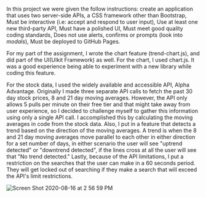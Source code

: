 In this project we were given the follow instructions: create an application that uses two server-side APIs, a CSS framework other than Bootstrap, Must be interactive (i.e: accept and respond to user input), Use at least one new third-party API, Must have a polished UI, Must meet good quality coding standards, Does not use alerts, confirms or prompts (look into _modals_), Must be deployed to GitHub Pages.

For my part of the assignment, I wrote the chart feature (trend-chart.js), and did part of the UI(UIkit Framework) as well. For the chart, I used chart.js. It was a good experience being able to experiment with a new library while coding this feature. 

For the stock data, I used the widely available and accessible API, Alpha Advantage. Originally I made three separate API calls to fetch the past 30 day stock prices, 8 and 21 day moving averages. However, the API only allows 5 pulls per minute on their free tier and that might take away from user experience, so I decided to challenge myself to gather this information using only a single API call. I accomplished this by calculating the moving averages in code from the stock data. Also, I put in a feature that detects a trend based on the direction of the moving averages. A trend is when the 8 and 21 day moving averages move parallel to each other in either direction for a set number of days, in either scenario the user will see "uptrend detected" or "downtrend detected", if the lines cross at all the user will see that "No trend detected." Lastly, because of the API limitations, I put a restriction on the searches that the user can make in a 60 seconds period. They will get locked out of searching if they make a search that will exceed the API's limit restrictions. 

![Screen Shot 2020-08-16 at 2 56 59 PM](https://user-images.githubusercontent.com/67135603/90455520-1e43a300-e0ab-11ea-82cd-3c45bf03bf22.png)
